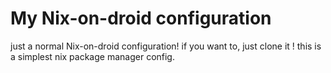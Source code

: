 # My Nix-on-droid configuration
just a normal Nix-on-droid configuration! if you want to, just clone it ! this is a simplest nix package manager config.
